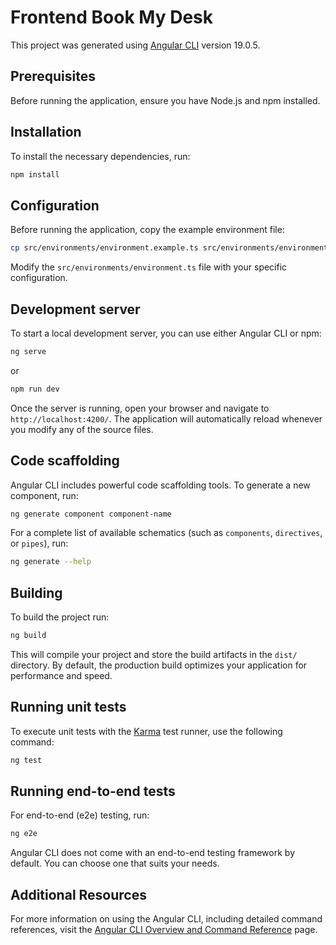 # Frontend Book My Desk

This project was generated using [Angular CLI](https://github.com/angular/angular-cli) version 19.0.5.

## Prerequisites

Before running the application, ensure you have Node.js and npm installed.

## Installation

To install the necessary dependencies, run:

```bash
npm install
```

## Configuration

Before running the application, copy the example environment file:

```bash
cp src/environments/environment.example.ts src/environments/environment.ts
```

Modify the `src/environments/environment.ts` file with your specific configuration.

## Development server

To start a local development server, you can use either Angular CLI or npm:

```bash
ng serve
```

or

```bash
npm run dev
```

Once the server is running, open your browser and navigate to `http://localhost:4200/`. The application will automatically reload whenever you modify any of the source files.

## Code scaffolding

Angular CLI includes powerful code scaffolding tools. To generate a new component, run:

```bash
ng generate component component-name
```

For a complete list of available schematics (such as `components`, `directives`, or `pipes`), run:

```bash
ng generate --help
```

## Building

To build the project run:

```bash
ng build
```

This will compile your project and store the build artifacts in the `dist/` directory. By default, the production build optimizes your application for performance and speed.

## Running unit tests

To execute unit tests with the [Karma](https://karma-runner.github.io) test runner, use the following command:

```bash
ng test
```

## Running end-to-end tests

For end-to-end (e2e) testing, run:

```bash
ng e2e
```

Angular CLI does not come with an end-to-end testing framework by default. You can choose one that suits your needs.

## Additional Resources

For more information on using the Angular CLI, including detailed command references, visit the [Angular CLI Overview and Command Reference](https://angular.dev/tools/cli) page.
